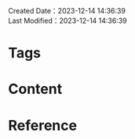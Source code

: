 Created Date：2023-12-14 14:36:39  
Last Modified：2023-12-14 14:36:39

# Tags

# Content

# Reference
